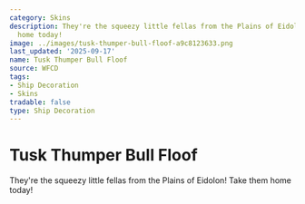 ```yaml
---
category: Skins
description: They're the squeezy little fellas from the Plains of Eidolon! Take them
  home today!
image: ../images/tusk-thumper-bull-floof-a9c8123633.png
last_updated: '2025-09-17'
name: Tusk Thumper Bull Floof
source: WFCD
tags:
- Ship Decoration
- Skins
tradable: false
type: Ship Decoration
---
```


# Tusk Thumper Bull Floof

They're the squeezy little fellas from the Plains of Eidolon! Take them home today!

